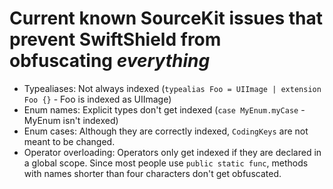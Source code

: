 # Current known SourceKit issues that prevent SwiftShield from obfuscating *everything*

- Typealiases: Not always indexed (`typealias Foo = UIImage | extension Foo {}` - Foo is indexed as UIImage)
- Enum names: Explicit types don't get indexed (`case MyEnum.myCase` - MyEnum isn't indexed)
- Enum cases: Although they are correctly indexed, `CodingKeys` are not meant to be changed.
- Operator overloading: Operators only get indexed if they are declared in a global scope. Since most people use `public static func`, methods with names shorter than four characters don't get obfuscated.